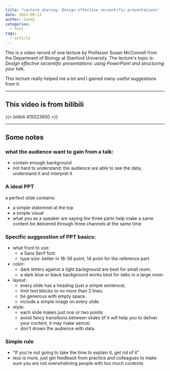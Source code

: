 ```yaml
---
title: "Lecture sharing: Design effective secientific presentations"
date: 2023-08-13
author: Sandy
categories:
  - test
tags:
  - article
---
```


 This is a video record of one lecture by Professor Susan McConnell from the Department of Biology at Stanford University. The lecture's topic is: *Design effective secientific presentations: using PowerPoint and structuring your talk*.

 This lecture really helped me a lot and I gained many useful suggestions from it.

---
## This video is from bilibili

{{< bilibili 415023650 >}}

---

## **Some notes** 
### what the audience want to gain from a talk:
- contain enough background 
- not hard to understand: the audience are able to see the data, understand it and interpret it

### A ideal PPT 
   a perfect slide contains:
   - a simple statemnet at the top
   - a simple visual 
   - what you as a speaker are saying
   the three parts help make a same content be delivered through three channels at the same time

### Specific suggesstion of PPT basics:
- what front to use: 
  - a Sans Serif font.
  - type size: better in 18-36 point, 14 point for the reference part.
- color: 
  - dark letters against a light background are best for small room.
  - a dark blue or black background works best for talks in a large room.
- layout: 
  - every slide has a heading (just a simple sentence).
  - limit text blocks to no more than 2 lines.
  - be generous with empty space.
  - include a simple image on every slide. 
- style:
  - each slide makes just one or two points
  - avoid fancy transitions between slides (if it will help you to deliver your content, it may make sence)
  - don't drown the audience with data

### Simple rule
  - "If you're not going to take the time to explain it, get rid of it"
  - less is more, just get feedback from practice and colleagues to make sure you are not overwhelming people with too much contents

  

  
